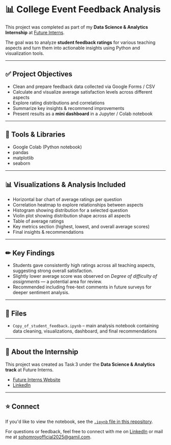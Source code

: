 # 📊 College Event Feedback Analysis 

This project was completed as part of my **Data Science & Analytics Internship** at [Future Interns](https://futureinterns.com/).

The goal was to analyze **student feedback ratings** for various teaching aspects and turn them into actionable insights using Python and visualization tools.

---

## ✅ **Project Objectives**
- Clean and prepare feedback data collected via Google Forms / CSV
- Calculate and visualize average satisfaction levels across different aspects
- Explore rating distributions and correlations
- Summarize key insights & recommend improvements
- Present results as a **mini dashboard** in a Jupyter / Colab notebook

---

## 🧰 **Tools & Libraries**
- Google Colab (Python notebook)
- pandas
- matplotlib
- seaborn

---

## 📊 **Visualizations & Analysis Included**
- Horizontal bar chart of average ratings per question
- Correlation heatmap to explore relationships between aspects
- Histogram showing distribution for a selected question
- Violin plot showing distribution shape across all aspects
- Table of average ratings
- Key metrics section (highest, lowest, and overall average scores)
- Final insights & recommendations

---

## ✏ **Key Findings**
- Students gave consistently high ratings across all teaching aspects, suggesting strong overall satisfaction.
- Slightly lower average score was observed on *Degree of difficulty of assignments* — a potential area for review.
- Recommended including free-text comments in future surveys for deeper sentiment analysis.

---

## 📂 **Files**
- `Copy_of_student_feedback.ipynb` – main analysis notebook containing data cleaning, visualizations, dashboard, and final recommendations

---

## 🚀 **About the Internship**
This project was created as Task 3 under the **Data Science & Analytics track** at Future Interns.
- [Future Interns Website](https://futureinterns.com/)
- [LinkedIn](https://www.linkedin.com/company/future-interns/)

---

## ⭐ **Connect**
If you'd like to view the notebook, see the [`.ipynb` file in this repository](./Copy_of_student_feedback.ipynb).

For questions or feedback, feel free to connect with me on [LinkedIn](https://www.linkedin.com/in/sohom-roy-009588314) or mail me at sohomroyofficial2025@gamil.com.

